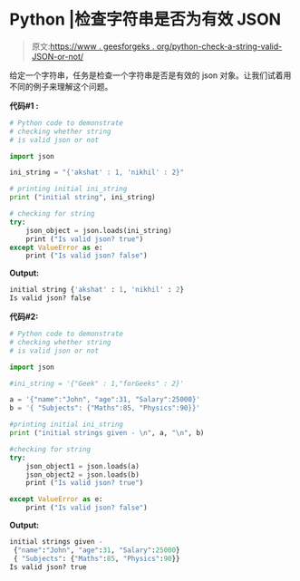 # Python |检查字符串是否为有效 JSON

> 原文:[https://www . geesforgeks . org/python-check-a-string-valid-JSON-or-not/](https://www.geeksforgeeks.org/python-check-whether-a-string-is-valid-json-or-not/)

给定一个字符串，任务是检查一个字符串是否是有效的 json 对象。让我们试着用不同的例子来理解这个问题。

**代码#1 :**

```py
# Python code to demonstrate
# checking whether string
# is valid json or not

import json

ini_string = "{'akshat' : 1, 'nikhil' : 2}"

# printing initial ini_string
print ("initial string", ini_string)

# checking for string
try:
    json_object = json.loads(ini_string)
    print ("Is valid json? true")
except ValueError as e:
    print ("Is valid json? false")
```

**Output:**

```py
initial string {'akshat' : 1, 'nikhil' : 2}
Is valid json? false

```

**代码#2:**

```py
# Python code to demonstrate
# checking whether string
# is valid json or not

import json

#ini_string = '{"Geek" : 1,"forGeeks" : 2}'

a = '{"name":"John", "age":31, "Salary":25000}'
b = '{ "Subjects": {"Maths":85, "Physics":90}}'

#printing initial ini_string
print ("initial strings given - \n", a, "\n", b)

#checking for string
try:
    json_object1 = json.loads(a)
    json_object2 = json.loads(b)
    print ("Is valid json? true")

except ValueError as e:
    print ("Is valid json? false")
```

**Output:**

```py
initial strings given - 
 {"name":"John", "age":31, "Salary":25000} 
 { "Subjects": {"Maths":85, "Physics":90}}
Is valid json? true

```